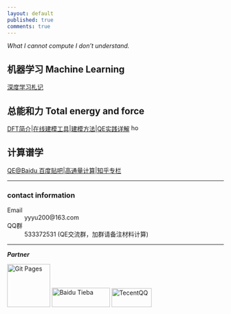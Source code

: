 ```yaml
---
layout: default
published: true
comments: true
---
```


*What I cannot compute I don&rsquo;t understand.*

## 机器学习 Machine Learning 
[深度学习札记](http://yyyu200.gitee.io/tfjotter)

## 总能和力 Total energy and force
[DFT简介](https://yyyu200.github.io/DFTbook/)|[在线建模工具](http://117.51.145.214/)|[建模方法](https://yyyu200.github.io/DFTbook/blogs/2019/04/07/TransCell/)|[QE实践详解](https://yyyu200.github.io/DFTbook/blogs/2019/04/01/HandsOn/) <img src="./assets/images/017.gif" alt="hot"  width="21" height="16">

## 计算谱学
[QE@Baidu 百度贴吧](http://tieba.baidu.com/f?kw=quantum_espresso)|[高通量计算](./high_throughput.md)|[知乎专栏](https://zhuanlan.zhihu.com/kexueshikejizhexue)

* * *

### contact information

<dl>
<dt>Email</dt>
<dd>yyyu200@163.com</dd>
<dt>QQ群</dt>
<dd>533372531 (QE交流群，加群请备注材料计算)</dd>
</dl>

* * *

<p align="left">
    <p align="left">
        <strong><em>Partner</em></strong>
    </p>
    <img src="./assets/images/github_logo.png" alt="Git Pages"  width="100" height="100">
    <img src="https://tb2.bdstatic.com/tb/static-common/img/search_logo_big_v1_8d039f9.png" alt="Baidu Tieba"  width="135" height="45">
    <img src="https://sqimg.qq.com/qq_product_operations/im/qqlogo/imlogo_b.png" alt="TecentQQ"  width="93" height="44">
</p>

